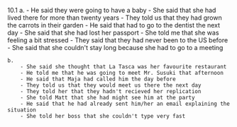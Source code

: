 10.1
    a.
        - He said they were going to have a baby
        - She said that she had lived there for more than twenty years
        - They told us that they had grown the carrots in their garden
        - He said that had to go to the dentist the next day
        - She said that she had lost her passport
        - She told me that she was feeling a bit stressed
        - They said that they had never been to the US before
        - She said that she couldn't stay long because she had to go to a meeting

    b.
        - She said she thought that La Tasca was her favourite restaurant
        - He told me that he was going to meet Mr. Susuki that afternoon
        - He said that Maja had called him the day before
        - They told us that they would meet us there the next day
        - They told her that they hadn't recieved her replication
        - She told Matt that she had might see him at the party
        - He said that he had already sent him/her an email explaining the situation
        - She told her boss that she couldn't type very fast